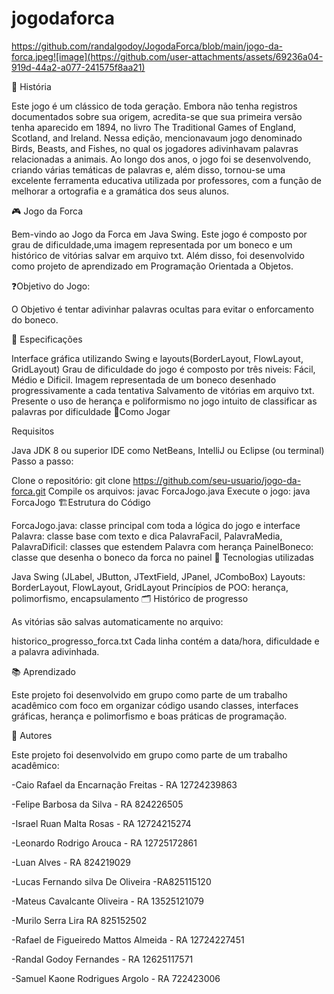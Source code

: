 # jogodaforca


https://github.com/randalgodoy/JogodaForca/blob/main/jogo-da-forca.jpeg![image](https://github.com/user-attachments/assets/69236a04-919d-44a2-a077-241575f8aa21)



📜 História

Este jogo é um clássico de toda geração. Embora não tenha registros documentados sobre sua origem, acredita-se que sua primeira versão tenha aparecido em 1894, no livro The Traditional Games of England, Scotland, and Ireland. Nessa edição, mencionavaum jogo denominado Birds, Beasts, and Fishes, no qual os jogadores adivinhavam palavras relacionadas a animais. Ao longo dos anos, o jogo foi se desenvolvendo, criando várias temáticas de palavras e, além disso, tornou-se uma excelente ferramenta educativa utilizada por professores, com a função de melhorar a ortografia e a gramática dos seus alunos.

🎮 Jogo da Forca

Bem-vindo ao Jogo da Forca em Java Swing. Este jogo é composto por grau de dificuldade,uma imagem representada por um boneco e um histórico de vitórias salvar em arquivo txt. Além disso, foi desenvolvido como projeto de aprendizado em Programação Orientada a Objetos.

❓Objetivo do Jogo:

O Objetivo é tentar adivinhar palavras ocultas para evitar o enforcamento do boneco.

🧠 Especificações

Interface gráfica utilizando Swing e layouts(BorderLayout, FlowLayout, GridLayout)
Grau de dificuldade do jogo é composto por três niveis: Fácil, Médio e Dificil.
Imagem representada de um boneco desenhado progressivamente a cada tentativa
Salvamento de vitórias em arquivo txt.
Presente o uso de herança e poliformismo no jogo intuito de classificar as palavras por dificuldade
🚀Como Jogar

Requisitos

Java JDK 8 ou superior
IDE como NetBeans, IntelliJ ou Eclipse (ou terminal)
Passo a passo:

Clone o repositório:
git clone https://github.com/seu-usuario/jogo-da-forca.git
Compile os arquivos:
javac ForcaJogo.java
Execute o jogo:
java ForcaJogo
🏗️Estrutura do Código

ForcaJogo.java: classe principal com toda a lógica do jogo e interface
Palavra: classe base com texto e dica
PalavraFacil, PalavraMedia, PalavraDificil: classes que estendem Palavra com herança
PainelBoneco: classe que desenha o boneco da forca no painel
🧰 Tecnologias utilizadas

Java
Swing (JLabel, JButton, JTextField, JPanel, JComboBox)
Layouts: BorderLayout, FlowLayout, GridLayout
Princípios de POO: herança, polimorfismo, encapsulamento
🗂 Histórico de progresso

As vitórias são salvas automaticamente no arquivo:

historico_progresso_forca.txt
Cada linha contém a data/hora, dificuldade e a palavra adivinhada.

📚 Aprendizado

Este projeto foi desenvolvido em grupo como parte de um trabalho acadêmico com foco em organizar código usando classes, interfaces gráficas, herança e polimorfismo e boas práticas de programação.

👥 Autores

Este projeto foi desenvolvido em grupo como parte de um trabalho acadêmico:

-Caio Rafael da Encarnação Freitas - RA 12724239863

-Felipe Barbosa da Silva - RA 824226505

-Israel Ruan Malta Rosas - RA 12724215274

-Leonardo Rodrigo Arouca - RA 12725172861

-Luan Alves - RA 824219029

-Lucas Fernando silva De Oliveira -RA825115120

-Mateus Cavalcante Oliveira - RA 13525121079

-Murilo Serra Lira RA 825152502

-Rafael de Figueiredo Mattos Almeida - RA 12724227451

-Randal Godoy Fernandes - RA 12625117571

-Samuel Kaone Rodrigues Argolo - RA 722423006
